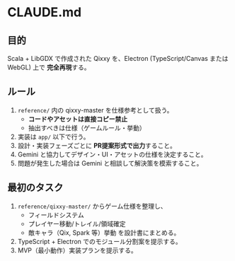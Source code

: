 # CLAUDE.md

## 目的
Scala + LibGDX で作成された Qixxy を、Electron (TypeScript/Canvas または WebGL) 上で **完全再現**する。

## ルール
1. `reference/` 内の qixxy-master を仕様参考として扱う。
   - **コードやアセットは直接コピー禁止**
   - 抽出すべきは仕様（ゲームルール・挙動）
2. 実装は `app/` 以下で行う。
3. 設計・実装フェーズごとに **PR提案形式で出力**すること。
4. Gemini と協力してデザイン・UI・アセットの仕様を決定すること。
5. 問題が発生した場合は Gemini と相談して解決策を模索すること。

## 最初のタスク
1. `reference/qixxy-master/` からゲーム仕様を整理し、
   - フィールドシステム
   - プレイヤー移動/トレイル/領域確定
   - 敵キャラ（Qix, Spark 等）挙動
   を設計書にまとめる。
2. TypeScript + Electron でのモジュール分割案を提示する。
3. MVP（最小動作）実装プランを提示する。